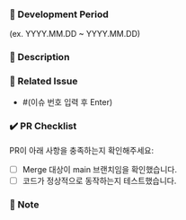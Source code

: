 <!-- 
🔀 (제목을 입력해주세요)
⚠ (괄호) 항목은 모두 지우고 알맞게 작성해주세요.
-->

### 📅 Development Period
<!-- 작업 기간을 YYYY.MM.DD ~ YYYY.MM.DD 형식으로 입력해주세요 -->
(ex. YYYY.MM.DD ~ YYYY.MM.DD)

### 📢 Description
<!-- 작업 내용을 명확하게 설명해주세요 -->

### 💬 Related Issue
- #(이슈 번호 입력 후 Enter)

### ✔️ PR Checklist
PR이 아래 사항을 충족하는지 확인해주세요:

- [ ] Merge 대상이 main 브랜치임을 확인했습니다.
- [ ] 코드가 정상적으로 동작하는지 테스트했습니다.

### 🔖 Note
<!-- 참고사항이나 전달하고 싶은 내용을 자유롭게 작성해주세요 -->